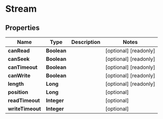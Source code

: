 

# Stream

## Properties

Name | Type | Description | Notes
------------ | ------------- | ------------- | -------------
**canRead** | **Boolean** |  |  [optional] [readonly]
**canSeek** | **Boolean** |  |  [optional] [readonly]
**canTimeout** | **Boolean** |  |  [optional] [readonly]
**canWrite** | **Boolean** |  |  [optional] [readonly]
**length** | **Long** |  |  [optional] [readonly]
**position** | **Long** |  |  [optional]
**readTimeout** | **Integer** |  |  [optional]
**writeTimeout** | **Integer** |  |  [optional]




